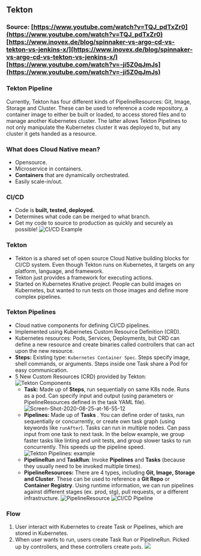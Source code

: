 ## Tekton

### Source: [https://www.youtube.com/watch?v=TQJ_pdTxZr0](https://www.youtube.com/watch?v=TQJ_pdTxZr0) [https://www.inovex.de/blog/spinnaker-vs-argo-cd-vs-tekton-vs-jenkins-x/](https://www.inovex.de/blog/spinnaker-vs-argo-cd-vs-tekton-vs-jenkins-x/) [https://www.youtube.com/watch?v=-ji5Z0qJmJs](https://www.youtube.com/watch?v=-ji5Z0qJmJs)

### Tekton Pipeline

Currently, Tekton has four different kinds of PipelineResources: Git, Image, Storage and Cluster. These can be used to reference a code repository, a container image to either be built or loaded, to access stored files and to manage another Kubernetes cluster. The latter allows Tekton Pipelines to not only manipulate the Kubernetes cluster it was deployed to, but any cluster it gets handed as a resource.

### What does Cloud Native mean?
- Opensource.
- Microservice in containers.
- **Containers** that are dynamically orchestrated.
- Easily scale-in/out.

### CI/CD
- Code is **built, tested, deployed.**
- Determines what code can be merged to what branch.
- Get my code to source to production as quickly and securely as possible!
![CI/CD Example](https://i.ibb.co/tKZXXRz/Screen-Shot-2020-08-25-at-14-58-04.png)

### Tekton
- Tekton is a shared set of open source Cloud Native building blocks for CI/CD system. Even though Tekton runs on Kubernetes, it targets on any platform, language, and framework.
- Tekton just provides a framework for executing actions.
- Started on Kubernetes Knative project. People can build images on Kubernetes, but wanted to run tests on those images and define more complex pipelines.

### Tekton Pipelines
- Cloud native components for defining CI/CD pipelines.
- Implemented using Kubernetes Custom Resource Definition (CRD).
- Kubernetes resources: Pods, Services, Deployments, but CRD can define a new resource and create binaries called controllers that can act upon the new resource.
- **Steps:** Existing type: `Kubernetes Container Spec`. Steps specify image, shell commands, or arguments. Steps inside one Task share a Pod for easy communication.
- 5 New Custom Resources (CRD) provided by Tekton:
![Tekton Components](https://i.ibb.co/82JmRcM/Screen-Shot-2020-08-25-at-15-55-22.png)
	- **Task:** Made up of **Steps**, run sequentially on same K8s node. Runs as a pod. Can specify input and output (using parameters or PipelineResources defined in the task YAML file).
	![Screen-Shot-2020-08-25-at-16-55-12](https://i.ibb.co/qmQWLxZ/Screen-Shot-2020-08-25-at-16-55-12.png)
	- **Pipelines:** Made up of **Tasks** . You can define order of tasks, run sequentially or concurrently, or create own task graph (using keywords like `runAfter`). Tasks can run in multiple nodes. Can pass input from one task to next task. In the below example, we group faster tasks like linting and unit tests, and group slower tasks to run concurrently. This speeds up the pipeline speed.
![Tekton Pipelines: example](https://i.ibb.co/bRDNz4L/Screen-Shot-2020-08-25-at-15-47-07.png)
	- **PipelineRun** and **TaskRun**: Invoke **Pipelines** and **Tasks** (because they usually need to be invoked multiple times).
	- **PipelineResources:** There are 4 types, including **Git, Image, Storage and Cluster**. These can be used to reference a **Git Repo** or **Container Registry**. Using runtime information, we can run pipelines against different stages (ex. prod, stg), pull requests, or a different infrastructure. 
	![PipelineResource](https://i.ibb.co/wrQ9kKS/Screen-Shot-2020-08-25-at-16-57-43.png)
	![CI/CD Pipeline](https://i.ibb.co/Twn8FcZ/Screen-Shot-2020-08-25-at-16-52-56.png)

### Flow
1. User interact with Kubernetes to create Task or Pipelines, which are stored in Kubernetes.
2. When user wants to run, users create Task Run or PipelineRun. Picked up by controllers, and these controllers create `pods`.
![](https://i.ibb.co/ySJ4s7N/Screen-Shot-2020-08-25-at-16-14-20.png)
<!--stackedit_data:
eyJoaXN0b3J5IjpbLTE4NzYwNjk2NTksLTEwMzcyNzk3NjgsLT
E2MjYyNjEzNjcsMTQ4Mjk5OTAyNSwtODY2MDkzNjE5LC0xMjcy
Njk1MDYxLDEzMTUyOTY3MTgsMzA1NTc1NjQsLTc3MzA5MjkxN1
19
-->